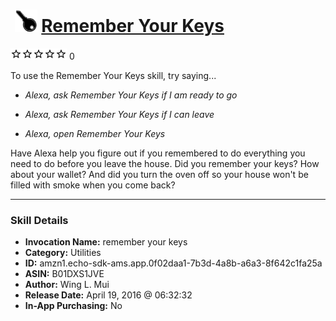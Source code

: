 # &nbsp;<img src="skill_icon" alt="Remember Your Keys icon" width="36"> [Remember Your Keys](http://alexa.amazon.com/#skills/amzn1.echo-sdk-ams.app.0f02daa1-7b3d-4a8b-a6a3-8f642c1fa25a)
![0 stars](../../images/ic_star_border_black_18dp_1x.png)![0 stars](../../images/ic_star_border_black_18dp_1x.png)![0 stars](../../images/ic_star_border_black_18dp_1x.png)![0 stars](../../images/ic_star_border_black_18dp_1x.png)![0 stars](../../images/ic_star_border_black_18dp_1x.png) 0

To use the Remember Your Keys skill, try saying...

* *Alexa, ask Remember Your Keys if I am ready to go*

* *Alexa, ask Remember Your Keys if I can leave*

* *Alexa, open Remember Your Keys*

Have Alexa help you figure out if you remembered to do everything you need to do before you leave the house. Did you remember your keys? How about your wallet? And did you turn the oven off so your house won't be filled with smoke when you come back?

***

### Skill Details

* **Invocation Name:** remember your keys
* **Category:** Utilities
* **ID:** amzn1.echo-sdk-ams.app.0f02daa1-7b3d-4a8b-a6a3-8f642c1fa25a
* **ASIN:** B01DXS1JVE
* **Author:** Wing L. Mui
* **Release Date:** April 19, 2016 @ 06:32:32
* **In-App Purchasing:** No
